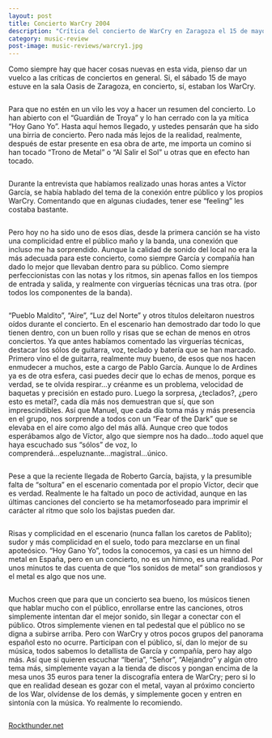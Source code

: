 ```yaml
---
layout: post
title: Concierto WarCry 2004
description: "Crítica del concierto de WarCry en Zaragoza el 15 de mayo de 2004 => para Rockthunder.net"
category: music-review
post-image: music-reviews/warcry1.jpg
---
```


Como siempre hay que hacer cosas nuevas en esta vida, pienso dar un vuelco a las críticas de conciertos en general. Si, el sábado 15 de mayo estuve en la sala Oasis de Zaragoza, en concierto, sí, estaban los WarCry.
<pre></pre>
Para que no estén en un vilo les voy a hacer un resumen del concierto. Lo han abierto con el “Guardián de Troya” y lo han cerrado con la ya mítica “Hoy Gano Yo”. Hasta aquí hemos llegado, y ustedes pensarán que ha sido una birria de concierto. Pero nada más lejos de la realidad, realmente, después de estar presente en esa obra de arte, me importa un comino si han tocado “Trono de Metal” o “Al Salir el Sol” u otras que en efecto han tocado.
<pre></pre>
Durante la entrevista que habíamos realizado unas horas antes a Víctor García, se había hablado del tema de la conexión entre público y los propios WarCry. Comentando que en algunas ciudades, tener ese “feeling” les costaba bastante.
<pre></pre>
Pero hoy no ha sido uno de esos días, desde la primera canción se ha visto una complicidad entre el público maño y la banda, una conexión que incluso me ha sorprendido. Aunque la calidad de sonido del local no era la más adecuada para este concierto, como siempre García y compañía han dado lo mejor que llevaban dentro para su público. Como siempre perfeccionistas con las notas y los ritmos, sin apenas fallos en los tiempos de entrada y salida, y realmente con virguerías técnicas una tras otra. (por todos los componentes de la banda).
<pre></pre>
“Pueblo Maldito”, “Aire”, “Luz del Norte” y otros títulos deleitaron nuestros oídos durante el concierto. En el escenario han demostrado dar todo lo que tienen dentro, con un buen rollo y risas que se echan de menos en otros conciertos. Ya que antes habíamos comentado las virguerías técnicas, destacar los sólos de guitarra, voz, teclado y batería que se han marcado. Primero vino el de guitarra, realmente muy bueno, de esos que nos hacen enmudecer a muchos, este a cargo de Pablo García. Aunque lo de Ardines ya es de otra esfera, casi puedes decir que lo echas de menos, porque es verdad, se te olvida respirar...y créanme es un problema, velocidad de baquetas y precisión en estado puro. Luego la sorpresa, ¿teclados?, ¿pero esto es metal?, cada día más nos demuestran que sí, que son imprescindibles. Así que Manuel, que cada día toma más y más presencia en el grupo, nos sorprende a todos con un “Fear of the Dark” que se elevaba en el aire como algo del más allá. Aunque creo que todos esperábamos algo de Víctor, algo que siempre nos ha dado...todo aquel que haya escuchado sus “sólos” de voz, lo comprenderá...espeluznante...magistral...único.
<pre></pre>
Pese a que la reciente llegada de Roberto García, bajista, y la presumible falta de “soltura” en el escenario comentada por el propio Víctor, decir que es verdad. Realmente le ha faltado un poco de actividad, aunque en las últimas canciones del concierto se ha metamorfoseado para imprimir el carácter al ritmo que solo los bajistas pueden dar.
<pre></pre>
Risas y complicidad en el escenario (nunca fallan los caretos de Pablito); sudor y más complicidad en el suelo, todo para mezclarse en un final apoteósico. “Hoy Gano Yo”, todos la conocemos, ya casi es un himno del metal en España, pero en un concierto, no es un himno, es una realidad. Por unos minutos te das cuenta de que “los sonidos de metal” son grandiosos y el metal es algo que nos une.
<pre></pre>
Muchos creen que para que un concierto sea bueno, los músicos tienen que hablar mucho con el público, enrollarse entre las canciones, otros simplemente intentan dar el mejor sonido, sin llegar a conectar con el público. Otros simplemente vienen en tal pedestal que el público no se digna a subirse arriba. Pero con WarCry y otros pocos grupos del panorama español esto no ocurre. Participan con el público, sí, dan lo mejor de su música, todos sabemos lo detallista de García y compañía, pero hay algo más. Así que si quieren escuchar “Iberia”, “Señor”, “Alejandro” y algún otro tema más, simplemente vayan a la tienda de discos y pongan encima de la mesa unos 35 euros para tener la discografía entera de WarCry; pero si lo que en realidad desean es gozar con el metal, vayan al próximo concierto de los War, olvídense de los demás, y simplemente gocen y entren en sintonía con la música. Yo realmente lo recomiendo.
<pre></pre>
[Rockthunder.net](http://www.rockthunder.net/cronica/510/warcry-en-zaragoza-15-de-mayo-2004)
